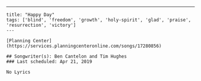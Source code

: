 ---
    title: "Happy Day"
    tags: ['blind', 'freedom', 'growth', 'holy-spirit', 'glad', 'praise', 'resurrection', 'victory']
    ---

    [Planning Center](https://services.planningcenteronline.com/songs/17280856)

    ## Songwriter(s): Ben Cantelon and Tim Hughes
    ### Last scheduled: Apr 21, 2019          

    No Lyrics
    